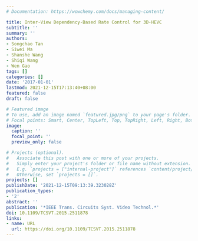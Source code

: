 ```yaml
---
# Documentation: https://wowchemy.com/docs/managing-content/

title: Inter-View Dependency-Based Rate Control for 3D-HEVC
subtitle: ''
summary: ''
authors:
- Songchao Tan
- Siwei Ma
- Shanshe Wang
- Shiqi Wang
- Wen Gao
tags: []
categories: []
date: '2017-01-01'
lastmod: 2021-12-15T17:13:40+08:00
featured: false
draft: false

# Featured image
# To use, add an image named `featured.jpg/png` to your page's folder.
# Focal points: Smart, Center, TopLeft, Top, TopRight, Left, Right, BottomLeft, Bottom, BottomRight.
image:
  caption: ''
  focal_point: ''
  preview_only: false

# Projects (optional).
#   Associate this post with one or more of your projects.
#   Simply enter your project's folder or file name without extension.
#   E.g. `projects = ["internal-project"]` references `content/project/deep-learning/index.md`.
#   Otherwise, set `projects = []`.
projects: []
publishDate: '2021-12-15T09:13:39.323028Z'
publication_types:
- '2'
abstract: ''
publication: '*IEEE Trans. Circuits Syst. Video Technol.*'
doi: 10.1109/TCSVT.2015.2511878
links:
- name: URL
  url: https://doi.org/10.1109/TCSVT.2015.2511878
---
```


